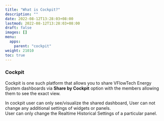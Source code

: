 ```yaml
---
title: "What is Cockpit?"
description: ""
date: 2022-08-12T13:28:03+08:00
lastmod: 2022-08-12T13:28:03+08:00
draft: false
images: []
menu:
  apps:
    parent: "cockpit"
weight: 21010
toc: true
---
```


### Cockpit

Cockpit is one such platform that allows you to share VFlowTech Energy System dashboards via **Share by Cockpit** option with the members allowing them to see the exact view. <br/>

In cockpit user can only see/visualize the shared dashboard, User can not change any additional settings of widgets or panels. <br/>
User can only change the Realtime Historical Settings of a particular panel.
